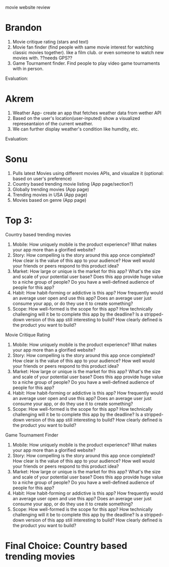 movie website review
# Brandon
1. Movie critique rating (stars and text)
2. Movie fan finder (find people with same movie interest for watching classic movies together). like a film club. or even someone to watch new movies with. ??needs GPS??
3. Game Tournament finder. Find people to play video game tournaments with in person. 

Evaluation: 

# Akrem 
1. Weather App- create an app that fetches weather data from wether API
2. Based on the user's location(user-inputed) show a visualized represeantaion of the current weather.
3. We can further display weather's condition like humdity, etc.

Evaluation:


# Sonu
1. Pulls latest Movies using different movies APIs, and visualize it (optional: based on user's preference)
2. Country based trending movie listing (App page/section?)
3. Globally trending movies (App page)
4. Trending movies in USA (App page)
5. Movies based on genre (App page)


# Top 3:
Country based trending movies

1. Mobile: How uniquely mobile is the product experience?
  What makes your app more than a glorified website?
2. Story: How compelling is the story around this app once completed?
  How clear is the value of this app to your audience?
  How well would your friends or peers respond to this product idea?
3. Market: How large or unique is the market for this app?
  What's the size and scale of your potential user base?
  Does this app provide huge value to a niche group of people?
  Do you have a well-defined audience of people for this app?
4. Habit: How habit-forming or addictive is this app?
  How frequently would an average user open and use this app?
  Does an average user just consume your app, or do they use it to create something?
5. Scope: How well-formed is the scope for this app?
  How technically challenging will it be to complete this app by the deadline?
  Is a stripped-down version of this app still interesting to build?
  How clearly defined is the product you want to build?

Movie Critique Rating

1. Mobile: How uniquely mobile is the product experience?
  What makes your app more than a glorified website?
2. Story: How compelling is the story around this app once completed?
  How clear is the value of this app to your audience?
  How well would your friends or peers respond to this product idea?
3. Market: How large or unique is the market for this app?
  What's the size and scale of your potential user base?
  Does this app provide huge value to a niche group of people?
  Do you have a well-defined audience of people for this app?
4. Habit: How habit-forming or addictive is this app?
  How frequently would an average user open and use this app?
  Does an average user just consume your app, or do they use it to create something?
5. Scope: How well-formed is the scope for this app?
  How technically challenging will it be to complete this app by the deadline?
  Is a stripped-down version of this app still interesting to build?
  How clearly defined is the product you want to build?

Game Tournament Finder

1. Mobile: How uniquely mobile is the product experience?
  What makes your app more than a glorified website?
2. Story: How compelling is the story around this app once completed?
  How clear is the value of this app to your audience?
  How well would your friends or peers respond to this product idea?
3. Market: How large or unique is the market for this app?
  What's the size and scale of your potential user base?
  Does this app provide huge value to a niche group of people?
  Do you have a well-defined audience of people for this app?
4. Habit: How habit-forming or addictive is this app?
  How frequently would an average user open and use this app?
  Does an average user just consume your app, or do they use it to create something?
5. Scope: How well-formed is the scope for this app?
  How technically challenging will it be to complete this app by the deadline?
  Is a stripped-down version of this app still interesting to build?
  How clearly defined is the product you want to build?


# Final Choice: Country based trending movies
